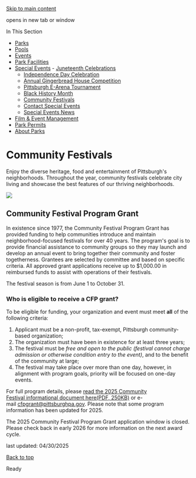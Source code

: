 [Skip to main content](https://www.pittsburghpa.gov/Recreation-Events/Special-Events/Community-Festivals#main-content)

opens in new tab or window

In This Section

- [Parks](https://www.pittsburghpa.gov/Recreation-Events/Parks)
- [Pools](https://www.pittsburghpa.gov/Recreation-Events/Pools)
- [Events](https://www.pittsburghpa.gov/Recreation-Events/Events)
- [Park Facilities](https://www.pittsburghpa.gov/Recreation-Events/Park-Facilities)
- [Special Events](https://www.pittsburghpa.gov/Recreation-Events/Special-Events)  - [Juneteenth Celebrations](https://www.pittsburghpa.gov/Recreation-Events/Special-Events/Juneteenth-Celebrations)
  - [Independence Day Celebration](https://www.pittsburghpa.gov/Recreation-Events/Special-Events/Independence-Day-Celebration)
  - [Annual Gingerbread House Competition](https://www.pittsburghpa.gov/Recreation-Events/Special-Events/Annual-Gingerbread-House-Competition)
  - [Pittsburgh E-Arena Tournament](https://www.pittsburghpa.gov/Recreation-Events/Special-Events/Pittsburgh-E-Arena-Tournament)
  - [Black History Month](https://www.pittsburghpa.gov/Recreation-Events/Special-Events/Black-History-Month)
  - [Community Festivals](https://www.pittsburghpa.gov/Recreation-Events/Special-Events/Community-Festivals)
  - [Contact Special Events](https://www.pittsburghpa.gov/Recreation-Events/Special-Events/Contact-Special-Events)
  - [Special Events News](https://www.pittsburghpa.gov/Recreation-Events/Special-Events/Special-Events-News)
- [Film & Event Management](https://www.pittsburghpa.gov/Recreation-Events/Film-Event-Management)
- [Park Permits](https://www.pittsburghpa.gov/Recreation-Events/Park-Permits)
- [About Parks](https://www.pittsburghpa.gov/Recreation-Events/About-Parks)

# Community Festivals

Enjoy the diverse heritage, food and entertainment of Pittsburgh's neighborhoods. Throughout the year, community festivals celebrate city living and showcase the best features of our thriving neighborhoods.

![](https://www.pittsburghpa.gov/files/assets/city/v/1/special-events/events/20637_festival-page-banner.jpg)

## Community Festival Program Grant

In existence since 1977, the Community Festival Program Grant has provided funding to help communities introduce and maintain neighborhood-focused festivals for over 40 years. The program's goal is to provide financial assistance to community groups so they may launch and develop an annual event to bring together their community and foster togetherness. Grantees are selected by committee and based on specific criteria. All approved grant applications receive up to $1,000.00 in reimbursed funds to assist with operations of their festivals.

The festival season is from June 1 to October 31.

### **Who is eligible to receive a CFP grant?**

To be eligible for funding, your organization and event must meet **all** of the following criteria:

1. Applicant must be a non-profit, tax-exempt, Pittsburgh community-based organization;
2. The organization must have been in existence for at least three years;
3. The festival must be _free and open to the public (festival cannot charge admission or otherwise condition entry to the event)_, and to the benefit of the community at large;
4. The festival may take place over more than one day, however, in alignment with program goals, priority will be focused on one-day events.

For full program details, please [read the 2025 Community Festival informational document here(PDF, 250KB)](https://www.pittsburghpa.gov/files/assets/city/v/1/special-events/documents/2025-invitation-final.pdf "2025 Invitation Final.pdf") or e-mail [cfpgrant@pittsburghpa.gov](mailto:cfpgrant@pittsburghpa.gov). Please note that some program information has been updated for 2025.

The 2025 Community Festival Program Grant application window is closed. Please check back in early 2026 for more information on the next award cycle.

last updated: 04/30/2025

[Back to top](https://www.pittsburghpa.gov/Recreation-Events/Special-Events/Community-Festivals#body-top)

Ready
